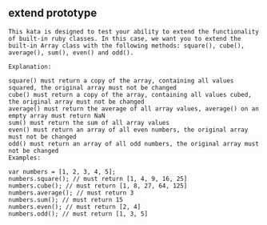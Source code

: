 ## extend prototype
    This kata is designed to test your ability to extend the functionality of built-in ruby classes. In this case, we want you to extend the built-in Array class with the following methods: square(), cube(), average(), sum(), even() and odd().
    
    Explanation:
    
    square() must return a copy of the array, containing all values squared, the original array must not be changed
    cube() must return a copy of the array, containing all values cubed, the original array must not be changed
    average() must return the average of all array values, average() on an empty array must return NaN
    sum() must return the sum of all array values
    even() must return an array of all even numbers, the original array must not be changed
    odd() must return an array of all odd numbers, the original array must not be changed
    Examples:
    
    var numbers = [1, 2, 3, 4, 5];
    numbers.square(); // must return [1, 4, 9, 16, 25]
    numbers.cube(); // must return [1, 8, 27, 64, 125]
    numbers.average(); // must return 3
    numbers.sum(); // must return 15
    numbers.even(); // must return [2, 4]
    numbers.odd(); // must return [1, 3, 5]